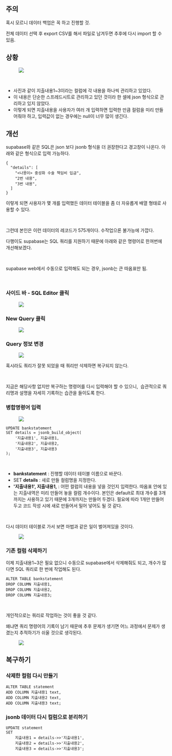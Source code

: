 <h2 data-ke-size="size26">주의</h2>
<p data-ke-size="size16">혹시 모르니 데이터 백업은 꼭 하고 진행할 것.</p>
<p data-ke-size="size16">전체 데이터 선택 후 export CSV를 해서 파일로 남겨두면 추후에 다시 import 할 수 있음.</p>
<h2 data-ke-size="size26">상황</h2>
<p><figure class="imageblock alignCenter" data-ke-mobileStyle="widthOrigin" data-origin-width="2104" data-origin-height="876"><span data-url="https://blog.kakaocdn.net/dn/cadhob/btsIfyUf5nk/kd9s7F4xhI0nGT27MioQr1/img.png" data-phocus="https://blog.kakaocdn.net/dn/cadhob/btsIfyUf5nk/kd9s7F4xhI0nGT27MioQr1/img.png"><img src="https://blog.kakaocdn.net/dn/cadhob/btsIfyUf5nk/kd9s7F4xhI0nGT27MioQr1/img.png" srcset="https://img1.daumcdn.net/thumb/R1280x0/?scode=mtistory2&fname=https%3A%2F%2Fblog.kakaocdn.net%2Fdn%2Fcadhob%2FbtsIfyUf5nk%2Fkd9s7F4xhI0nGT27MioQr1%2Fimg.png" onerror="this.onerror=null; this.src='//t1.daumcdn.net/tistory_admin/static/images/no-image-v1.png'; this.srcset='//t1.daumcdn.net/tistory_admin/static/images/no-image-v1.png';" data-origin-width="2104" data-origin-height="876"/></span></figure>
</p>
<p data-ke-size="size16">&nbsp;</p>
<ul style="list-style-type: disc;" data-ke-list-type="disc">
<li>사진과 같이 지출내용1~3이라는 컬럼에 각 내용을 하나씩 관리하고 있었다.</li>
<li>이 내용은 단순한 스프레드시트로 관리하고 있던 것이라 한 셀에 json 형식으로 관리하고 있지 않았다.</li>
<li>이렇게 되면 지출내용을 사용자가 여러 개 입력하면 입력한 만큼 컬럼을 미리 만들어줘야 하고, 입력값이 없는 경우에는 null이 너무 많이 생긴다.</li>
</ul>
<h2 data-ke-size="size26">개선</h2>
<p data-ke-size="size16">supabase와 같은 SQL은 json 보다 jsonb 형식을 더 권장한다고 경고창이 나온다. 아래와 같은 형식으로 입력 가능하다.</p>
<pre id="code_1719507749849" class="javascript" data-ke-language="javascript" data-ke-type="codeblock"><code>{
  "details": [
    "&lt;나몽이&gt; 중성화 수술 책임비 입금",
    "2번 내용",
    "3번 내용",
  ]
}</code></pre>
<p data-ke-size="size16">이렇게 되면 사용자가 몇 개를 입력했든 데이터 테이블을 좀 더 자유롭게 배열 형태로 사용할 수 있다.</p>
<p data-ke-size="size16">&nbsp;</p>
<p data-ke-size="size16">그런데 본인은 이런 데이터의 레코드가 575개이다. 수작업으론 불가능에 가깝다.</p>
<p data-ke-size="size16">다행이도 supabase는 SQL 쿼리를 지원하기 때문에 아래와 같은 명령어로 한꺼번에 개선해보겠다.</p>
<p data-ke-size="size16">&nbsp;</p>
<p data-ke-size="size16">supabase web에서 수동으로 입력해도 되는 경우, jsonb는 큰 따옴표만 됨.</p>
<p data-ke-size="size16">&nbsp;</p>
<h3 data-ke-size="size23">사이드 바 - SQL Editor 클릭</h3>
<p><figure class="imageblock alignCenter" data-ke-mobileStyle="widthOrigin" data-origin-width="702" data-origin-height="924"><span data-url="https://blog.kakaocdn.net/dn/dd2Rsn/btsIfIPPBHb/dka6y3fUSIDyRZ4Wii7Vz1/img.png" data-phocus="https://blog.kakaocdn.net/dn/dd2Rsn/btsIfIPPBHb/dka6y3fUSIDyRZ4Wii7Vz1/img.png"><img src="https://blog.kakaocdn.net/dn/dd2Rsn/btsIfIPPBHb/dka6y3fUSIDyRZ4Wii7Vz1/img.png" srcset="https://img1.daumcdn.net/thumb/R1280x0/?scode=mtistory2&fname=https%3A%2F%2Fblog.kakaocdn.net%2Fdn%2Fdd2Rsn%2FbtsIfIPPBHb%2Fdka6y3fUSIDyRZ4Wii7Vz1%2Fimg.png" onerror="this.onerror=null; this.src='//t1.daumcdn.net/tistory_admin/static/images/no-image-v1.png'; this.srcset='//t1.daumcdn.net/tistory_admin/static/images/no-image-v1.png';" data-origin-width="702" data-origin-height="924"/></span></figure>
</p>
<h3 data-ke-size="size23">New Query 클릭</h3>
<p><figure class="imageblock alignCenter" data-ke-mobileStyle="widthOrigin" data-origin-width="762" data-origin-height="528"><span data-url="https://blog.kakaocdn.net/dn/uVuum/btsIgoi26Y0/8Od3DKJI0dcr8KqLJofeQ1/img.png" data-phocus="https://blog.kakaocdn.net/dn/uVuum/btsIgoi26Y0/8Od3DKJI0dcr8KqLJofeQ1/img.png"><img src="https://blog.kakaocdn.net/dn/uVuum/btsIgoi26Y0/8Od3DKJI0dcr8KqLJofeQ1/img.png" srcset="https://img1.daumcdn.net/thumb/R1280x0/?scode=mtistory2&fname=https%3A%2F%2Fblog.kakaocdn.net%2Fdn%2FuVuum%2FbtsIgoi26Y0%2F8Od3DKJI0dcr8KqLJofeQ1%2Fimg.png" onerror="this.onerror=null; this.src='//t1.daumcdn.net/tistory_admin/static/images/no-image-v1.png'; this.srcset='//t1.daumcdn.net/tistory_admin/static/images/no-image-v1.png';" data-origin-width="762" data-origin-height="528"/></span></figure>
</p>
<h3 data-ke-size="size23">Query 정보 변경</h3>
<p><figure class="imageblock alignCenter" data-ke-mobileStyle="widthOrigin" data-origin-width="1072" data-origin-height="1028"><span data-url="https://blog.kakaocdn.net/dn/dmZjcf/btsIfIWDiZc/gUGaFmoW0dd1mZphPRNjt0/img.png" data-phocus="https://blog.kakaocdn.net/dn/dmZjcf/btsIfIWDiZc/gUGaFmoW0dd1mZphPRNjt0/img.png"><img src="https://blog.kakaocdn.net/dn/dmZjcf/btsIfIWDiZc/gUGaFmoW0dd1mZphPRNjt0/img.png" srcset="https://img1.daumcdn.net/thumb/R1280x0/?scode=mtistory2&fname=https%3A%2F%2Fblog.kakaocdn.net%2Fdn%2FdmZjcf%2FbtsIfIWDiZc%2FgUGaFmoW0dd1mZphPRNjt0%2Fimg.png" onerror="this.onerror=null; this.src='//t1.daumcdn.net/tistory_admin/static/images/no-image-v1.png'; this.srcset='//t1.daumcdn.net/tistory_admin/static/images/no-image-v1.png';" data-origin-width="1072" data-origin-height="1028"/></span></figure>
</p>
<p data-ke-size="size16">혹시라도 쿼리가 잘못 되었을 때 쿼리만 삭제하면 복구되지 않는다.</p>
<p data-ke-size="size16">&nbsp;</p>
<p data-ke-size="size16">지금은 해당사항 없지만 복구하는 명령어를 다시 입력해야 할 수 있으니,&nbsp; 습관적으로 쿼리명과 설명을 자세히 기록하는 습관을 들이도록 한다.</p>
<h3 data-ke-size="size23">병합명령어 입력</h3>
<p><figure class="imageblock alignCenter" data-ke-mobileStyle="widthOrigin" data-origin-width="2014" data-origin-height="1426"><span data-url="https://blog.kakaocdn.net/dn/cWye7u/btsIfjbYiT0/ZmJxeudRuaJklJoiFaWYB1/img.png" data-phocus="https://blog.kakaocdn.net/dn/cWye7u/btsIfjbYiT0/ZmJxeudRuaJklJoiFaWYB1/img.png"><img src="https://blog.kakaocdn.net/dn/cWye7u/btsIfjbYiT0/ZmJxeudRuaJklJoiFaWYB1/img.png" srcset="https://img1.daumcdn.net/thumb/R1280x0/?scode=mtistory2&fname=https%3A%2F%2Fblog.kakaocdn.net%2Fdn%2FcWye7u%2FbtsIfjbYiT0%2FZmJxeudRuaJklJoiFaWYB1%2Fimg.png" onerror="this.onerror=null; this.src='//t1.daumcdn.net/tistory_admin/static/images/no-image-v1.png'; this.srcset='//t1.daumcdn.net/tistory_admin/static/images/no-image-v1.png';" data-origin-width="2014" data-origin-height="1426"/></span></figure>
</p>
<pre id="code_1719508292197" class="javascript" data-ke-language="javascript" data-ke-type="codeblock"><code>UPDATE bankstatement
SET details = jsonb_build_object(
    '지출내용1', 지출내용1,
    '지출내용2', 지출내용2,
    '지출내용3', 지출내용3
);</code></pre>
<p data-ke-size="size16">&nbsp;</p>
<ul style="list-style-type: disc;" data-ke-list-type="disc">
<li><b>bankstatement</b> : 진행할 데이터 테이블 이름으로 바꾼다.</li>
<li>SET <b>details</b> : 새로 만들 컬럼명을 지정한다.</li>
<li><b>'지출내용1', 지출내용1,</b> : 어떤 컬럼의 내용을 넣을 것인지 입력한다. 따옴표 안에 있는 지출내역은 미리 만들어 놓을 컬럼 개수이다. 본인은 default로 최대 개수를 3개까지는 사용하고 있기 때문에 3개까지는 만들어 두겠다. 필요에 따라 1개만 만들어 두고 코드 작성 시에 새로 만들어서 밀어 넣어도 될 것 같다.</li>
</ul>
<p data-ke-size="size16">&nbsp;</p>
<p data-ke-size="size16">다시 데이터 테이블로 가서 보면 마법과 같은 일이 벌어져있을 것이다.</p>
<p><figure class="imageblock alignCenter" data-ke-mobileStyle="widthOrigin" data-origin-width="1860" data-origin-height="1714"><span data-url="https://blog.kakaocdn.net/dn/b1VEZz/btsIe1o41vf/APjJMcVADtikJy3URb6lKk/img.png" data-phocus="https://blog.kakaocdn.net/dn/b1VEZz/btsIe1o41vf/APjJMcVADtikJy3URb6lKk/img.png"><img src="https://blog.kakaocdn.net/dn/b1VEZz/btsIe1o41vf/APjJMcVADtikJy3URb6lKk/img.png" srcset="https://img1.daumcdn.net/thumb/R1280x0/?scode=mtistory2&fname=https%3A%2F%2Fblog.kakaocdn.net%2Fdn%2Fb1VEZz%2FbtsIe1o41vf%2FAPjJMcVADtikJy3URb6lKk%2Fimg.png" onerror="this.onerror=null; this.src='//t1.daumcdn.net/tistory_admin/static/images/no-image-v1.png'; this.srcset='//t1.daumcdn.net/tistory_admin/static/images/no-image-v1.png';" data-origin-width="1860" data-origin-height="1714"/></span></figure>
</p>
<h3 data-ke-size="size23">기존 컬럼 삭제하기</h3>
<p data-ke-size="size16">이제 지출내용1~3은 필요 없으니 수동으로 supabase에서 삭제해줘도 되고, 개수가 많다면 SQL 쿼리로 한 번에 작업해도 된다.</p>
<pre id="code_1719508592599" class="javascript" data-ke-language="javascript" data-ke-type="codeblock"><code>ALTER TABLE bankstatement
DROP COLUMN 지출내용1,
DROP COLUMN 지출내용2,
DROP COLUMN 지출내용3;</code></pre>
<p data-ke-size="size16">&nbsp;</p>
<p data-ke-size="size16">개인적으로는 쿼리로 작업하는 것이 좋을 것 같다.</p>
<p data-ke-size="size16">왜냐면 쿼리 명령어의 기록이 남기 때문에 추후 문제가 생기면 어느 과정에서 문제가 생겼는지 추적하기가 쉬울 것으로 생각된다.</p>
<p><figure class="imageblock alignCenter" data-ke-mobileStyle="widthOrigin" data-origin-width="2026" data-origin-height="1450"><span data-url="https://blog.kakaocdn.net/dn/dBsRFn/btsId65KCpr/3VE5sKrEwjQYMzdxc0wbw1/img.png" data-phocus="https://blog.kakaocdn.net/dn/dBsRFn/btsId65KCpr/3VE5sKrEwjQYMzdxc0wbw1/img.png"><img src="https://blog.kakaocdn.net/dn/dBsRFn/btsId65KCpr/3VE5sKrEwjQYMzdxc0wbw1/img.png" srcset="https://img1.daumcdn.net/thumb/R1280x0/?scode=mtistory2&fname=https%3A%2F%2Fblog.kakaocdn.net%2Fdn%2FdBsRFn%2FbtsId65KCpr%2F3VE5sKrEwjQYMzdxc0wbw1%2Fimg.png" onerror="this.onerror=null; this.src='//t1.daumcdn.net/tistory_admin/static/images/no-image-v1.png'; this.srcset='//t1.daumcdn.net/tistory_admin/static/images/no-image-v1.png';" data-origin-width="2026" data-origin-height="1450"/></span></figure>
</p>
<h2 data-ke-size="size26">복구하기</h2>
<h3 data-ke-size="size23">삭제한 컬럼 다시 만들기</h3>
<pre id="code_1719508869016" class="javascript" data-ke-language="javascript" data-ke-type="codeblock"><code>ALTER TABLE statement
ADD COLUMN 지출내용1 text,
ADD COLUMN 지출내용2 text,
ADD COLUMN 지출내용3 text;</code></pre>
<h3 data-ke-size="size23">jsonb 데이터 다시 컬럼으로 분리하기</h3>
<pre id="code_1719508908584" class="javascript" data-ke-language="javascript" data-ke-type="codeblock"><code>UPDATE statement
SET
    지출내용1 = details-&gt;&gt;'지출내용1',
    지출내용2 = details-&gt;&gt;'지출내용2',
    지출내용3 = details-&gt;&gt;'지출내용3';</code></pre>